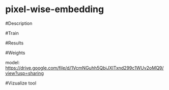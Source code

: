 # pixel-wise-embedding

#Description

#Train

#Results

#Weights

model: https://drive.google.com/file/d/1VcmNGuhh5QbiJXITxnd299c1WUv2oMQ9/view?usp=sharing

#Vizualize tool